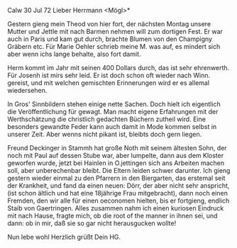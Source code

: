  Calw 30 Jul 72
Lieber Herrmann <Mögl>*

Gestern gieng mein Theod von hier fort, der nächsten Montag unsere Mutter und Jettle mit nach Barmen nehmen will zum dortigen Fest. Er war auch in Paris und kam gut durch, brachte Blumen von den Champigny Gräbern etc. 
Für Marie Oehler schrieb meine M. was auf, es mindert sich aber wenn ichs lange behalte, also fort damit.

Herm kommt im Jahr mit seinen 400 Dollars durch, das ist sehr ehrenwerth. 
Für Josenh ist mirs sehr leid. Er ist doch schon oft wieder nach Winn. gereist, und mit welchen gemischten Erinnerungen wird er es allemal wiedersehen.

In Gros' Sinnbildern stehen einige nette Sachen. Doch hielt ich eigentlich die Veröffentlichung für gewagt. Man macht eigene Erfahrungen mit der Werthschätzung die christlich gedachten Büchern zutheil wird. Eine besonders gewandte Feder kann auch damit in Mode kommen selbst in unserer Zeit. Aber wenns nicht pikant ist, bleibts doch gern liegen.

Freund Deckinger in Stammh hat große Noth mit seinem ältesten Sohn, der noch mit Paul auf dessen Stube war, aber lumpelte, dann aus dem Kloster geworfen wurde, jetzt bei Hainlen in O.jettingen sich ans Arbeiten machen soll, aber unberechenbar bleibt. Die Eltern leiden schwer darunter. 
Ich gieng gestern wieder einmal zu den Pfarrern in den Biergarten, das erstemal seit der Krankheit, und fand da einen neuen: Dörr, der aber nicht sehr anspricht, (ist schon ältlich und hat eine 18jährige Frau mitgebracht), dann noch einen Fremden, den wir alle für einen oeconomen hielten, bis er fortgieng, endlich Staib von Gaertringen. Alles zusammen nahm ich einen kuriosen Eindruck mit nach Hause, fragte mich, ob die root of the manner in ihnen sei, und dann: ob in mir, daß sie so gar nicht herausgucken wollte!

 Nun lebe wohl Herzlich grüßt
 Dein HG.
